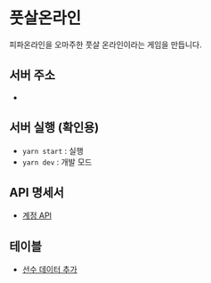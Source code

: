 # 풋살온라인

피파온라인을 오마주한 풋살 온라인이라는 게임을 만듭니다.

## 서버 주소
-

## 서버 실행 (확인용)
- `yarn start` : 실행
- `yarn dev` : 개발 모드

## API 명세서
- [계정 API](docs/users-table.md)

## 테이블
- [선수 데이터 추가](docs/players-add.sql)